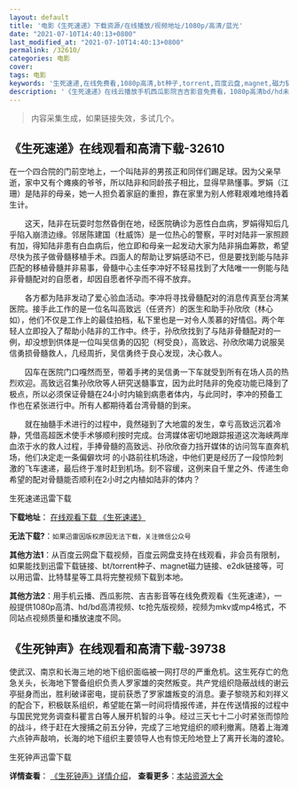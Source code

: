 ```yaml
---
layout: default
title: '电影《生死速递》下载资源/在线播放/视频地址/1080p/高清/蓝光'
date: "2021-07-10T14:40:13+0800"
last_modified_at: "2021-07-10T14:40:13+0800"
permalink: /32610/
categories: 电影
cover:
tags: 电影
keywords: '生死速递,在线免费看,1080p高清,bt种子,torrent,百度云盘,magnet,磁力链,迅雷下载资源'
description: '《生死速递》在线云播放手机西瓜影院吉吉影音免费看，1080p高清bd/hd未删减完整版和tc抢先枪版，mkv/mp4格式，附带bt/torrent种子、magnet/磁力链、百度云盘、网盘资源迅雷下载链接'
---
```


>内容采集生成，如果链接失效，多试几个。


## 《生死速递》在线观看和高清下载-32610

在一个四合院的门前空地上，一个叫陆非的男孩正和同伴们踢足球。因为父亲早逝，家中又有个瘫痪的爷爷，所以陆非和同龄孩子相比，显得早熟懂事。罗娟（江珊）是陆非的母亲，她一人担负着家庭的重担，靠在家里为别人修鞋艰难地维持着生计。</p>　　这天，陆非在玩耍时忽然昏倒在地，经医院确诊为恶性白血病，罗娟得知后几乎陷入崩溃边缘。邻居陈建国（杜威饰）是一位热心的警察，平时对陆非一家照顾有加，得知陆非患有白血病后，他立即和母亲一起发动大家为陆非捐血筹款，希望尽快为孩子做骨髓移植手术。四面人的帮助让罗娟感动不已，但是要找到能与陆非匹配的移植骨髓并非易事，骨髓中心主任李冲好不轻易找到了大陆唯一一例能与陆非骨髓配对的自愿者，却因自愿者怀孕而不得不放弃。</p>　　各方都为陆非发动了爱心验血活动。李冲将寻找骨髓配对的消息传真至台湾某医院。接手此工作的是一位名叫高致远（任贤齐）的医生和助手孙欣欣（林心如），他们不仅是工作上的最佳拍档，私下里也是一对令人羡慕的好情侣。两个年轻人立即投入了帮助小陆非的工作中。终于，孙欣欣找到了与陆非骨髓配对的一例，却没想到供体是一位叫吴信勇的囚犯（柯受良），高致远、孙欣欣竭力说服吴信勇损骨髓救人，几经周折，吴信勇终于良心发现，决心救人。</p>　　囚车在医院门口嘎然而至，带着手拷的吴信勇一下车就受到所有在场人员的热烈欢迎。高致远召集孙欣欣等人研究送髓事宜，因为此时陆非的免疫功能已降到了极点，所以必须保证骨髓在24小时内输到病患者体内，与此同时，李冲的预备工作也在紧张进行中。所有人都期待着台湾骨髓的到来。</p>　　就在抽髓手术进行的过程中，竟然碰到了大地震的发生，幸亏高致远沉着冷静，凭借高超医术使手术够顺利按时完成。台湾媒体密切地跟踪报道这次海峡两岸血浓于水的救人过程，手捧骨髓的高致远、孙欣欣奋力挡开媒体的访问驾车直奔机场，他们决定走一条偏僻坎坷 的小路前往机场途，中他们更是经历了一段惊险刺激的飞车速递，最后终于准时赶到机场。刻不容缓，这例来自千里之外、传递生命希望的配对骨髓能否顺利在2小时之内植如陆非的体内？


生死速递迅雷下载

**下载地址**： [在线观看下载 《生死速递》](https://www.993dy.com//vod-detail-id-16158.html) 


**无法下载?**：`如果迅雷因版权原因无法下载，关注微信公众号 `

**其他方法1**：从百度云网盘下载视频，百度云网盘支持在线观看，非会员有限制，如果能找到迅雷下载链接、bt/torrent种子、magnet磁力链接、e2dk链接等，可以用迅雷、比特彗星等工具将完整视频下载到本地。

**其他方法2**：用手机云播、西瓜影院、吉吉影音等在线免费观看《生死速递》，一般提供1080p高清、hd/bd高清视频、tc抢先版视频，视频为mkv或mp4格式，不同站点视频质量和播放速度不同。


## 《生死钟声》在线观看和高清下载-39738

使武汉、南京和长海三地的地下组织面临被一网打尽的严重危机。这生死存亡的危急关头，长海地下警备组织负责人罗家雄的突然叛变。共产党组织隐蔽战线的谢云亭挺身而出，胜利破译密电，提前获悉了罗家雄叛变的消息。妻子黎晓苏和刘祥义的配合下，积极联系组织，希望能在第一时间将情报传递，并在传送情报的过程中与国民党党务调查科瞿言白等人展开机智的斗争。经过三天七十二小时紧张而惊险的战斗，终于赶在大搜捕之前五分钟，完成了三地党组织的顺利撤离。随着上海滩六点钟声敲响，长海的地下组织主要领导人也有惊无险地登上了离开长海的渡轮。</p>


生死钟声迅雷下载

**详情查看**： [《生死钟声》详情介绍](/movie/39738/)， **查看更多**：[本站资源大全](/movie/t/all/)

